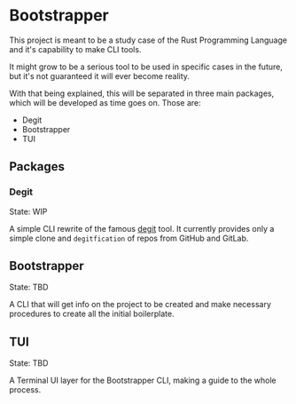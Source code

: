 # Bootstrapper

This project is meant to be a study case of the Rust Programming Language and it's capability to make CLI tools.

It might grow to be a serious tool to be used in specific cases in the future, but it's not guaranteed it will ever become reality.

With that being explained, this will be separated in three main packages, which will be developed as time goes on. Those are:

- Degit
- Bootstrapper
- TUI

## Packages

### Degit

State: WIP

A simple CLI rewrite of the famous [degit](https://github.com/Rich-Harris/degit/) tool.
It currently provides only a simple clone and `degitfication` of repos from GitHub and GitLab.

## Bootstrapper

State: TBD

A CLI that will get info on the project to be created and make necessary procedures to create all the initial boilerplate.

## TUI

State: TBD

A Terminal UI layer for the Bootstrapper CLI, making a guide to the whole process.
